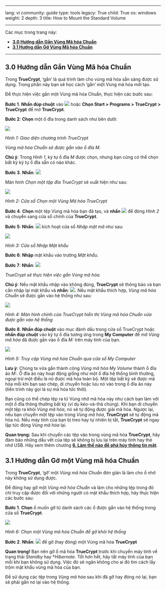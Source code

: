 

---

lang: vi
community: guide
type: tools
legacy: True
child: True
os: windows
weight: 2
depth: 3
title: How to Mount the Standard Volume

---

Các mục trong trang này:

- [**3.0 Hướng dẫn Gắn Vùng Mã hóa Chuẩn**](#3.0)
- [**3.1 Hướng dẫn Gỡ Vùng Mã hóa Chuẩn**](#3.1)

-------

<a name="3.0"></a>
## 3.0 Hướng dẫn Gắn Vùng Mã hóa Chuẩn ##

Trong **TrueCrypt**, ‘gắn’ là quá trình làm cho vùng mã hóa sẵn sàng được sử dụng. Trong phần này bạn sẽ học cách ‘gắn’ một Vùng mã hóa mới tạo. 

Để thực hiện việc gắn một Vùng mã hóa Chuẩn, thực hiện các bước sau: 

**Bước 1**. **Nhấn đúp chuột** vào ![](/sbox/screen/truecrypt-vi/52.png) hoặc **Chọn Start > Programs > TrueCrypt > TrueCrypt** để mở **TrueCrypt**.

**Bước 2**: **Chọn** một ổ đĩa trong danh sách như bên dưới: 

![](/sbox/screen/truecrypt-vi/12.png)

*Hình 1: Giao diện chương trình TrueCrypt*

*Vùng mã hóa Chuẩn sẽ được gắn vào ổ đĩa M.* 

**Chú ý**: Trong *Hình 1*, ký tự ổ đĩa *M* được chọn, nhưng bạn cũng có thể chọn bất kỳ ký tự ổ đĩa sẵn có nào khác. 

**Bước 3**. **Nhấn**: ![](/sbox/screen/truecrypt-vi/17.png)

Màn hình *Chọn một tập đĩa TrueCrypt* sẽ xuất hiện như sau:

![](/sbox/screen/truecrypt-vi/29.png)

*Hình 2: Cửa sổ Chọn một Vùng Mã hóa TrueCrypt*

**Bước 4**. **Chọn** một tệp Vùng mã hóa bạn đã tạo, và **nhấn** ![](/sbox/screen/truecrypt-vi/30.png)  để đóng *Hình 2* và chuyển sang cửa sổ chính của **TrueCrypt**.

**Bước 5**: **Nhấn**: ![](/sbox/screen/truecrypt-vi/31.png)  kích hoạt cửa sổ *Nhập mật mã* như sau:


![](/sbox/screen/truecrypt-vi/32.png)

*Hình 3: Cửa sổ Nhập Mật khẩu* 

**Bước 6**: **Nhập** mật khẩu vào trường *Mật khẩu*. 

**Bước 7**: **Nhấn**:  ![](/sbox/screen/truecrypt-vi/33.png)

*TrueCrypt sẽ thực hiện việc gắn Vùng mã hóa.* 

**Chú ý**: Nếu mật khẩu nhập vào không đúng, **TrueCrypt** sẽ thông báo và bạn cần nhập lại mật khẩu và **nhấn**: ![](/sbox/screen/truecrypt-vi/00.png). Nếu mật khẩu thích hợp, *Vùng mã hóa Chuẩn* sẽ được gắn vào hệ thống như sau:

![](/sbox/screen/truecrypt-vi/34.png)

*Hình 4: Màn hình chính của TrueCrypt hiển thị Vùng mã hóa Chuẩn vừa được gắn vào hệ thống* 

**Bước 8**. **Nhấn đúp chuột** vào mục đánh dấu trong cửa sổ TrueCrypt hoặc **nhấn đúp chuột** vào ký tự ổ đĩa tương ứng trong **My Computer** để mở *Vùng mã hóa* đã được gắn vào ổ đĩa *M:* trên máy tính của bạn. 

![](/sbox/screen/truecrypt-vi/35.png)

*Hình 5: Truy cập Vùng mã hóa Chuẩn qua cửa sổ My Computer* 

**Lưu ý**: Chúng ta vừa gắn thành công *Vùng mã hóa* *My Volume* thành ổ đĩa ảo *M:*. Ổ đĩa ảo này hoạt động giống như một ổ đĩa hệ thống bình thường, ngoại trừ một điều là nó được mã hóa toàn bộ. Một tệp bất kỳ sẽ được mã hóa mỗi khi bạn sao chép, di chuyển hoặc lưu nó vào trong ổ đĩa ảo này (tiến trình này gọi là sự mã hóa tức thời). 

Bạn cũng có thể chép tệp ra từ Vùng nhớ mã hóa này như cách bạn làm với một ổ đĩa thông thường bất kỳ (ví dụ kéo-và-thả chúng). Khi bạn di chuyển một tệp ra khỏi *Vùng mã hóa*, nó sẽ tự động được giải mã hóa. Ngược lại, nếu bạn chuyển một tệp vào trong *Vùng mã hóa*, **TrueCrypt** sẽ tự động mã hóa nó. Nếu máy tính của bạn bị treo hay tự nhiên bị tắt, **TrueCrypt** sẽ ngay lập tức đóng *Vùng mã hóa* lại. 

**Quan trọng:** Sau khi chuyển các tệp vào trong vùng mã hóa **TrueCrypt**, hãy đảm bảo những dấu vết của tệp sẽ không bị lưu lại trên máy tính hay thẻ nhớ USB. Hãy xem thêm chương [**6. Làm thế nào để phá hủy thông tin mật**](/vi/chuong-6).

<a name="3.1"></a>
## 3.1 Hướng dẫn Gỡ một Vùng mã hóa Chuẩn ##


Trong **TrueCrypt**, ‘gỡ’ một *Vùng mã hóa Chuẩn* đơn giản là làm cho ổ nhớ này không sử dụng được. 

Để đóng hay gỡ một *Vùng mã hóa Chuẩn* và làm cho những tệp trong đó chỉ truy cập được đối với những người có mật khẩu thích hợp, hãy thực hiện các bước sau: 

**Bước 1**. **Chọn** ổ muốn gỡ từ danh sách các ổ được gắn vào hệ thống trong cửa sổ **TrueCrypt**. 

![](/sbox/screen/truecrypt-vi/34.png)

*Hình 6: Chọn một Vùng mã hóa Chuẩn để gỡ khỏi hệ thống* 

**Bước 2**. **Nhấn**: ![](/sbox/screen/truecrypt-vi/49.png)  để gỡ (hay đóng) một Vùng mã hóa **TrueCrypt**

**Quan trọng!** Bạn nên gỡ ổ mã hóa **TrueCrypt** trước khi chuyển máy tính về trạng thái *Standby* hay **Hibernate*. Tốt hơn hết, hãy tắt máy tính của bạn mỗi khi bạn không sử dụng. Việc đó sẽ ngăn không cho ai đó tìm cách lấy trộm mật khẩu vùng mã hóa của bạn.  

Để sử dụng các tệp trong *Vùng mã hóa* sau khi đã gỡ hay đóng nó lại, bạn sẽ phải gắn nó lại vào hệ thống.

